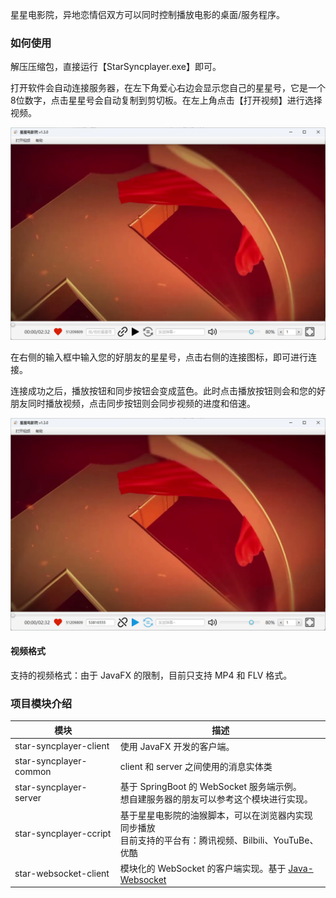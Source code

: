 星星电影院，异地恋情侣双方可以同时控制播放电影的桌面/服务程序。



### 如何使用

解压压缩包，直接运行【StarSyncplayer.exe】即可。

打开软件会自动连接服务器，在左下角爱心右边会显示您自己的星星号，它是一个8位数字，点击星星号会自动复制到剪切板。在左上角点击【打开视频】进行选择视频。

![image-20230107191059319](readme.assets/image-20230107191059319.png)

在右侧的输入框中输入您的好朋友的星星号，点击右侧的连接图标，即可进行连接。

连接成功之后，播放按钮和同步按钮会变成蓝色。此时点击播放按钮则会和您的好朋友同时播放视频，点击同步按钮则会同步视频的进度和倍速。

![image-20230107190907452](readme.assets/image-20230107190907452.png)





#### 视频格式

支持的视频格式：由于 JavaFX 的限制，目前只支持 MP4 和 FLV 格式。




### 项目模块介绍

| 模块                   | 描述                                                         |
| ---------------------- | ------------------------------------------------------------ |
| star-syncplayer-client | 使用 JavaFX 开发的客户端。                                   |
| star-syncplayer-common | client 和 server 之间使用的消息实体类                        |
| star-syncplayer-server | 基于 SpringBoot 的 WebSocket 服务端示例。<br>想自建服务器的朋友可以参考这个模块进行实现。 |
| star-syncplayer-ccript | 基于星星电影院的油猴脚本，可以在浏览器内实现同步播放<br>目前支持的平台有：腾讯视频、Bilbili、YouTuBe、优酷 |
| star-websocket-client  | 模块化的 WebSocket 的客户端实现。基于 [Java-Websocket](https://github.com/TooTallNate/Java-WebSocket) |





